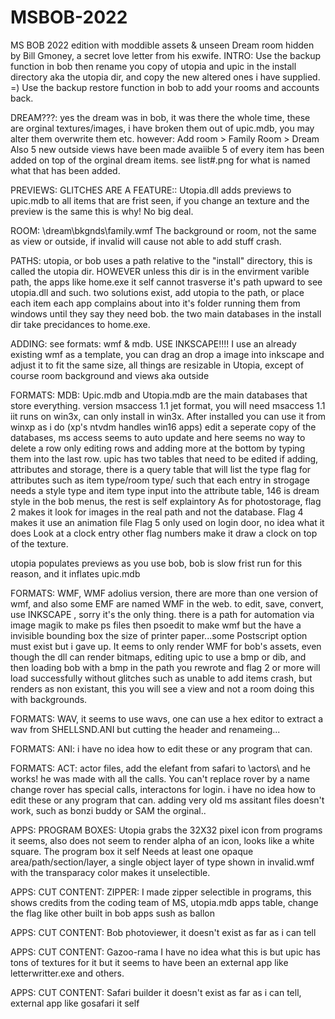 # MSBOB-2022
MS BOB 2022 edition with moddible assets &amp; unseen Dream room hidden by Bill Gmoney, a secret love letter from his exwife. 
INTRO: Use the backup function in bob then rename you copy of utopia and upic in the install directory aka the utopia dir, and copy the new altered ones i have supplied. =) 
Use the backup restore function in bob to add your rooms and accounts back. 

DREAM???: yes the dream was in bob, it was there the whole time, these are orginal textures/images, i have broken them out of upic.mdb, you may alter them overwrite them etc. however:
Add room > Family Room > Dream
Also 5 new outside views have been made avaiible
5 of every item has been added on top of the orginal dream items.
see list#.png for what is named what that has been added.

PREVIEWS: GLITCHES ARE A FEATURE:: Utopia.dll adds previews to upic.mdb to all items that are frist seen, if you change an texture and the preview is the same this is why!  No big deal.

ROOM: \dream\bkgnds\family.wmf The background  or room, not the same as view or outside, if invalid will cause not able to add stuff crash. 

PATHS: utopia, or bob uses a path relative to the "install" directory, this is called the utopia dir. HOWEVER unless this dir is in the envirment varible path, the apps like home.exe it self cannot trasverse it's path upward to see utopia.dll and such.
two solutions exist, add utopia to the path, or place each item each app complains about into it's folder running them from windows until they say they need bob. the two main databases in the install dir take precidances to home.exe.

ADDING: see formats: wmf & mdb. USE INKSCAPE!!!! I use an already existing wmf as a template, you can drag an drop a image into inkscape and adjust it to fit the same size, all things are resizable in Utopia, except of course room background and views aka outside

FORMATS: MDB: Upic.mdb and Utopia.mdb are the main databases that store everything.
version msaccess 1.1 jet format, you will need msaccess 1.1 iit runs on win3x, can only install in win3x. After installed you can use it from winxp as i do (xp's ntvdm handles win16 apps)
edit a seperate copy of the databases, ms access seems to auto update and here seems no way to delete a row only editing rows and adding more at the bottom by typing them into the last row.
upic has two tables that need to be edited if adding, attributes and storage, there is a query table that will list the type flag for attributes such as item type/room type/ such that each entry in strogage needs a style type and item type input into the attribute table, 146 is dream style in the bob menus, the rest is self explaintory
As for photostorage, flag 2 makes it look for images in the real path and not the database. 
Flag 4 makes it use an animation file
Flag 5 only used on login door, no idea what it does
Look at a clock entry other flag numbers make it draw a clock on top of the texture.


utopia populates previews as you use bob, bob is slow frist run for this reason, and it inflates upic.mdb

FORMATS: WMF, WMF adolius version, there are more than one version of wmf, and also some EMF are named WMF in the web. to edit, save, convert, use INKSCAPE , sorry it's the only thing. there is a path for automation via image magik  to make ps files then psoedit to make wmf but the have a invisible bounding box the size of printer paper...some Postscript option must exist but i gave up. 
It eems to only render WMF for bob's assets, even though the dll can render bitmaps, editing upic to use a bmp or dib, and then loading bob with a bmp in the path you rewrote and flag 2 or more will load successfully without glitches such as unable to add items crash, but renders as non existant, this you will see a view and not a room doing this with backgrounds.

FORMATS: WAV, it seems to use wavs, one can use a hex editor to extract a wav from SHELLSND.ANI but cutting the header and renameing...

FORMATS: ANI: i have no idea how to edit these or any program that can.

FORMATS: ACT: actor files, add the elefant from safari to \actors\ and he works! he was made with all the calls. You can't replace rover by a name change rover has special calls, interactons for login. i have no idea how to edit these or any program that can. adding very old ms assitant files doesn't work, such as bonzi buddy or SAM the orginal..

APPS: PROGRAM BOXES: Utopia grabs the 32X32 pixel icon from programs it seems, also does not seem to render alpha of an icon, looks like a white square. 
The program box it self Needs at least one opaque area/path/section/layer, a single object layer of type shown in invalid.wmf with the transparacy color makes it unselectible. 

APPS: CUT CONTENT: ZIPPER: I made zipper selectible in programs, this shows credits from the coding team of MS, utopia.mdb apps table, change the flag like other built in bob apps sush as ballon

APPS: CUT CONTENT: Bob photoviewer, it doesn't exist as far as i can tell

APPS: CUT CONTENT: Gazoo-rama I have no idea what this is but upic has tons of textures for it but it seems to have been an external app like letterwritter.exe and others.

APPS: CUT CONTENT: Safari builder  it doesn't exist as far as i can tell, external app like gosafari it self
